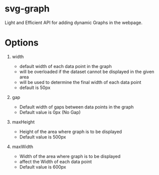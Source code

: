 # svg-graph
Light and Efficient API for adding dynamic Graphs in the webpage.

# Options
1.  width
    - default width of each data point in the graph
    - will be overloaded if the dataset cannot be displayed in the given area
    - will be used to determine the final width of each data point
    - default is 50px
    
2.  gap
    - Default width of gaps between data points in the graph
    - Default value is 0px (No Gap)
  
3.  maxHeight
    - Height of the area where graph is to be displayed
    - Default value is 500px
    
4.  maxWidth
    - Width of the area where graph is to be displayed
    - affect the Width of each data point
    - Default value is 600px
    
